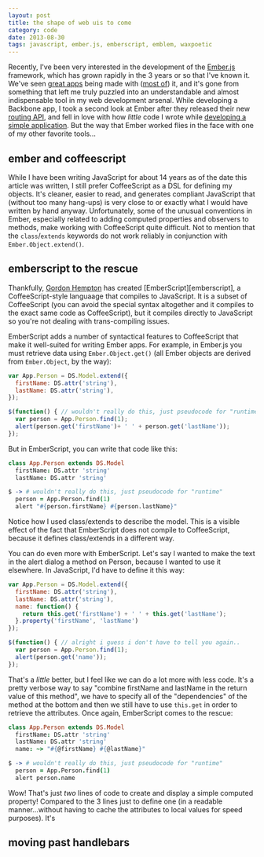 ```yaml
---
layout: post
title: the shape of web uis to come
category: code
date: 2013-08-30
tags: javascript, ember.js, emberscript, emblem, waxpoetic
---
```


Recently, I've been very interested in the development of the
[Ember.js][ember] framework, which has grown rapidly in the 3 years or
so that I've known it. We've seen [great apps][discourse] being made
with ([most of][eviltrout]) it, and it's gone from something that left
me truly puzzled into an understandable and almost indispensable
tool in my web development arsenal. While developing a Backbone app,
I took a second look at Ember after they released their new
[routing API][ember-routing], and fell in love with how *little* code I
wrote while [developing a simple application][forthcoming]. But the way
that Ember worked flies in the face with one of my other favorite
tools...

## ember and coffeescript

While I have been writing JavaScript for about 14
years as of the date this article was written, I still prefer
CoffeeScript as a DSL for defining my objects. It's cleaner, easier to
read, and generates compliant JavaScript that (without too many
hang-ups) is very close to or exactly what I would have written by hand
anyway. Unfortunately, some of the unusual conventions in Ember,
especially related to adding computed properties and observers to
methods, make working with CoffeeScript quite difficult. Not to mention
that the `class`/`extends` keywords do not work reliably in conjunction
with `Ember.Object.extend()`.

## emberscript to the rescue

Thankfully, [Gordon Hempton][ghempton] has created [EmberScript][emberscript],
a CoffeeScript-style languaage that compiles to JavaScript. It is a
subset of CoffeeScript (you can avoid the special syntax altogether and
it compiles to the exact same code as CoffeeScript), but it compiles
directly to JavaScript so you're not dealing with trans-compiling
issues.

EmberScript adds a number of syntactical features to CoffeeScript that
make it well-suited for writing Ember apps. For example, in Ember.js
you must retrieve data using `Ember.Object.get()` (all Ember objects
are derived from `Ember.Object`, by the way):

```javascript
var App.Person = DS.Model.extend({
  firstName: DS.attr('string'),
  lastName: DS.attr('string'),
});

$(function() { // wouldn't really do this, just pseudocode for "runtime"
  var person = App.Person.find(1);
  alert(person.get('firstName')+ ' ' + person.get('lastName'));
});
```

But in EmberScript, you can write that code like this:

```coffeescript
class App.Person extends DS.Model
  firstName: DS.attr 'string'
  lastName: DS.attr 'string'

$ -> # wouldn't really do this, just pseudocode for "runtime"
  person = App.Person.find(1)
  alert "#{person.firstName} #{person.lastName}"
```

Notice how I used class/extends to describe the model. This is a visible
effect of the fact that EmberScript does not compile to CoffeeScript,
because it defines class/extends in a different way.

You can do even more with EmberScript. Let's say I wanted to make the
text in the alert dialog a method on Person, because I wanted to use it
elsewhere. In JavaScript, I'd have to define it this way:

```javascript
var App.Person = DS.Model.extend({
  firstName: DS.attr('string'),
  lastName: DS.attr('string'),
  name: function() {
    return this.get('firstName') + ' ' + this.get('lastName');
  }.property('firstName', 'lastName')
});

$(function() { // alright i guess i don't have to tell you again..
  var person = App.Person.find(1);
  alert(person.get('name'));
});
```

That's a *little* better, but I feel like we can do a lot more with
less code. It's a pretty verbose way to say "combine firstName and
lastName in the return value of this method", we have to specify all of
the "dependencies" of the method at the bottom and then we still have to
use `this.get` in order to retrieve the attributes. Once again,
EmberScript comes to the rescue:

```coffeescript
class App.Person extends DS.Model
  firstName: DS.attr 'string'
  lastName: DS.attr 'string'
  name: ~> "#{@firstName} #{@lastName}"

$ -> # wouldn't really do this, just pseudocode for "runtime"
  person = App.Person.find(1)
  alert person.name
```

Wow! That's just *two* lines of code to create and display a simple
computed property! Compared to the 3 lines just to define one (in a
readable manner...without having to cache the attributes to local
values for speed purposes). It's 

## moving past handlebars

[ember]: http://emberjs.com
[discourse]: http://discourse.com
[eviltrout]: http://eviltrout.com/2013/03/23/ember-without-data.html
[ember-routing]: http://emberjs.com/guides/routing/
[forthcoming]: http://github.com/tubbo/forthcoming
[ghempton]: https://github.com/ghempton
